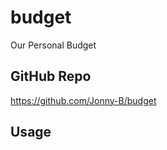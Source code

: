 # budget
Our Personal Budget

## GitHub Repo
https://github.com/Jonny-B/budget

## Usage

```js

```
